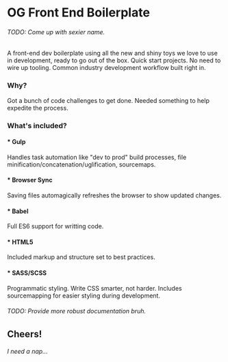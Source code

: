# OG Front End Boilerplate
###### TODO: Come up with sexier name.

A front-end dev boilerplate using all the new and shiny toys we love to use in development, ready to go out of the box. Quick start projects. No need to wire up tooling. Common industry development workflow built right in.

### Why?
Got a bunch of code challenges to get done. Needed something to help expedite the process.

### What's included?
#### * Gulp
Handles task automation like "dev to prod" build processes, file minification/concatenation/uglification, sourcemaps.
#### * Browser Sync
Saving files automagically refreshes the browser to show updated changes.
#### * Babel
Full ES6 support for writting code.
#### * HTML5
Included markup and structure set to best practices.
#### * SASS/SCSS
Programmatic styling. Write CSS smarter, not harder. Includes sourcemapping for easier styling during development.

###### TODO: Provide more robust documentation bruh.

## Cheers!
###### I need a nap...
